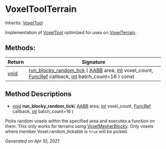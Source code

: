 # VoxelToolTerrain

Inherits: [VoxelTool](VoxelTool.md)


Implementation of [VoxelTool](VoxelTool.md) optimized for uses on [VoxelTerrain](VoxelTerrain.md).

## Methods: 


Return     | Signature                                                                                                                                                                                                                                                                                                                                                                                               
---------- | --------------------------------------------------------------------------------------------------------------------------------------------------------------------------------------------------------------------------------------------------------------------------------------------------------------------------------------------------------------------------------------------------------
[void](#)  | [run_blocky_random_tick](#i_run_blocky_random_tick) ( [AABB](https://docs.godotengine.org/en/stable/classes/class_aabb.html) area, [int](https://docs.godotengine.org/en/stable/classes/class_int.html) voxel_count, [FuncRef](https://docs.godotengine.org/en/stable/classes/class_funcref.html) callback, [int](https://docs.godotengine.org/en/stable/classes/class_int.html) batch_count=16 ) const 
<p></p>

## Method Descriptions

- [void](#)<span id="i_run_blocky_random_tick"></span> **run_blocky_random_tick**( [AABB](https://docs.godotengine.org/en/stable/classes/class_aabb.html) area, [int](https://docs.godotengine.org/en/stable/classes/class_int.html) voxel_count, [FuncRef](https://docs.godotengine.org/en/stable/classes/class_funcref.html) callback, [int](https://docs.godotengine.org/en/stable/classes/class_int.html) batch_count=16 ) 

Picks random voxels within the specified area and executes a function on them. This only works for terrains using [VoxelMesherBlocky](VoxelMesherBlocky.md). Only voxels where member Voxel.random_tickable is `true` will be picked.

_Generated on Apr 10, 2021_
